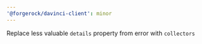 ```yaml
---
'@forgerock/davinci-client': minor
---
```


Replace less valuable `details` property from error with `collectors`
